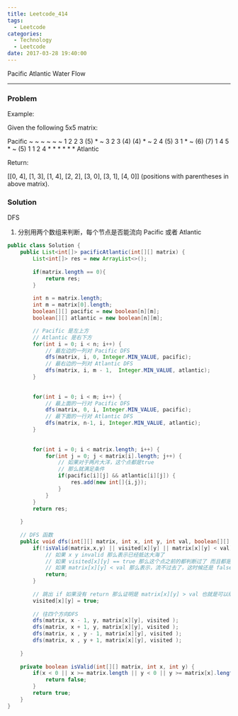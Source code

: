 ```yaml
---
title: Leetcode_414
tags:
  - Leetcode
categories:
  - Technology
  - Leetcode
date: 2017-03-28 19:40:00
---
```

Pacific Atlantic Water Flow

<!-- more -->

***

### Problem
Example:

Given the following 5x5 matrix:

  Pacific ~   ~   ~   ~   ~ 
       ~  1   2   2   3  (5) *
       ~  3   2   3  (4) (4) *
       ~  2   4  (5)  3   1  *
       ~ (6) (7)  1   4   5  *
       ~ (5)  1   1   2   4  *
          *   *   *   *   * Atlantic

Return:

[[0, 4], [1, 3], [1, 4], [2, 2], [3, 0], [3, 1], [4, 0]] (positions with parentheses in above matrix).

### Solution 
DFS
1. 分别用两个数组来判断，每个节点是否能流向 Pacific 或者 Atlantic

``` java
public class Solution {
    public List<int[]> pacificAtlantic(int[][] matrix) {
        List<int[]> res = new ArrayList<>();
        
        if(matrix.length == 0){
            return res;
        }
        
        int n = matrix.length;
        int m = matrix[0].length;
        boolean[][] pacific = new boolean[n][m];
        boolean[][] atlantic = new boolean[n][m];

        // Pacific 是左上方
        // Atlantic 是右下方
        for(int i = 0; i < n; i++) {
        	// 最左边的一列对 Pacific DFS
            dfs(matrix, i, 0, Integer.MIN_VALUE, pacific);
            // 最右边的一列对 Atlantic DFS
            dfs(matrix, i, m - 1,  Integer.MIN_VALUE, atlantic);
        }
        
        
        for(int i = 0; i < m; i++) {
        	// 最上面的一行对 Pacific DFS
            dfs(matrix, 0, i, Integer.MIN_VALUE, pacific);
            // 最下面的一行对 Atlantic DFS
            dfs(matrix, n-1, i, Integer.MIN_VALUE, atlantic);
        }
        
        
        for(int i = 0; i < matrix.length; i++) {
            for(int j = 0; j < matrix[i].length; j++) {
            	// 如果对于两片大洋，这个点都是true
            	// 那么就满足条件
                if(pacific[i][j] && atlantic[i][j]) {
                    res.add(new int[]{i,j});
                }
            }
        }
        return res;
        
    }
    
    // DFS 函数
    public void dfs(int[][] matrix, int x, int y, int val, boolean[][] visited) {
        if(!isValid(matrix,x,y) || visited[x][y] || matrix[x][y] < val) {
        	// 如果 x y invalid 那么表示已经抵达大海了
        	// 如果 visited[x][y] == true 那么这个点之前的都判断过了 而且都是 true 的 
        	// 如果 matrix[x][y] < val 那么表示，流不过去了，这时候还是 false
            return;
        }
        
        // 跳出 if 如果没有 return 那么证明是 matrix[x][y] > val 也就是可以继续流动的
        visited[x][y] = true;
        
        // 往四个方向DFS
        dfs(matrix, x - 1, y, matrix[x][y], visited );
        dfs(matrix, x + 1, y, matrix[x][y], visited );
        dfs(matrix, x , y - 1, matrix[x][y], visited );
        dfs(matrix, x , y + 1, matrix[x][y], visited );
       
    }
    
    private boolean isValid(int[][] matrix, int x, int y) {
        if(x < 0 || x >= matrix.length || y < 0 || y >= matrix[x].length) {
            return false;
        }
        return true;
    }
}
```












































